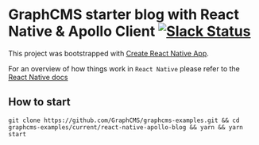 # GraphCMS starter blog with React Native & Apollo Client [![Slack Status](https://slack.graphcms.com/badge.svg)](https://slack.graphcms.com)

This project was bootstrapped with [Create React Native App](https://github.com/react-community/create-react-native-app).

For an overview of how things work in `React Native` please refer to the [React Native docs](https://facebook.github.io/react-native/docs/getting-started.html)

## How to start

```
git clone https://github.com/GraphCMS/graphcms-examples.git && cd graphcms-examples/current/react-native-apollo-blog && yarn && yarn start
```
